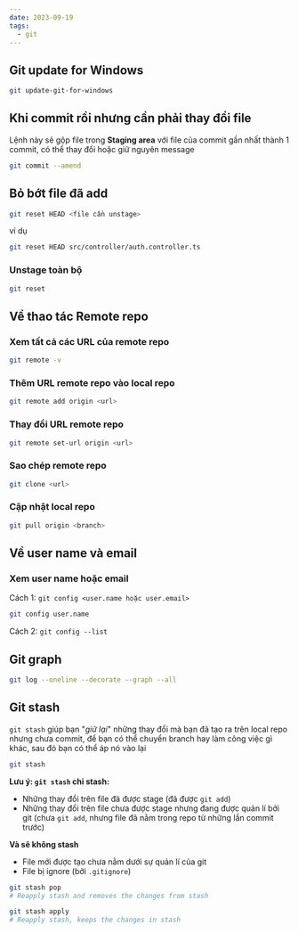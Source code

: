 ```yaml
---
date: 2023-09-19
tags:
  - git
---
```


## Git update for Windows

```bash
git update-git-for-windows
```

## Khi commit rồi nhưng cần phải thay đổi file

Lệnh này sẽ gộp file trong **Staging area** với file của commit gần nhất thành 1 commit, có thể thay đổi hoặc giữ nguyên message

```bash
git commit --amend
```

## Bỏ bớt file đã add

```bash
git reset HEAD <file cần unstage>
```

ví dụ

```bash
git reset HEAD src/controller/auth.controller.ts
```
### Unstage toàn bộ

```bash
git reset
```

## Về thao tác Remote repo

### Xem tất cả các URL của remote repo

```bash
git remote -v
```

### Thêm URL remote repo vào local repo

```bash
git remote add origin <url>
```

### Thay đổi URL remote repo 

```bash
git remote set-url origin <url>
```

### Sao chép remote repo

```sh
git clone <url>
```
### Cập nhật local repo

```sh
git pull origin <branch>
```
## Về user name và email
### Xem user name hoặc email
Cách 1: `git config <user.name hoặc user.email>`

```sh
git config user.name
```

Cách 2: `git config --list`

## Git graph

```bash
git log --oneline --decorate --graph --all
```
## Git stash 

`git stash` giúp bạn "*giữ lại*" những thay đổi mà bạn đã tạo ra trên local repo nhưng chưa commit, để bạn có thể chuyển branch hay làm công việc gì khác, sau đó bạn có thể áp nó vào lại

```bash
git stash
```
**Lưu ý: `git stash` chỉ stash:**
- Những thay đổi trên file đã được stage (đã được `git add`)
- Những thay đổi trên file chưa được stage nhưng đang được quản lí bởi git (chưa `git add`, nhưng file đã nằm trong repo từ những lần commit trước)

**Và sẽ không stash**
- File mới được tạo chưa nằm dưới sự quản lí của git 
- File bị ignore (bởi `.gitignore`)

```bash
git stash pop
# Reapply stash and removes the changes from stash
```

```bash
git stash apply 
# Reapply stash, keeps the changes in stash 
```
